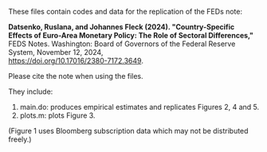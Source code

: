 These files contain codes and data for the replication of the FEDs note:

**Datsenko, Ruslana, and Johannes Fleck (2024). "Country-Specific Effects of Euro-Area Monetary Policy: The Role of Sectoral Differences,"**  
FEDS Notes. Washington: Board of Governors of the Federal Reserve System, November 12, 2024,  
https://doi.org/10.17016/2380-7172.3649.

Please cite the note when using the files.

They include:

1) main.do: produces empirical estimates and replicates Figures 2, 4 and 5.
2) plots.m: plots Figure 3.

(Figure 1 uses Bloomberg subscription data which may not be distributed freely.)
